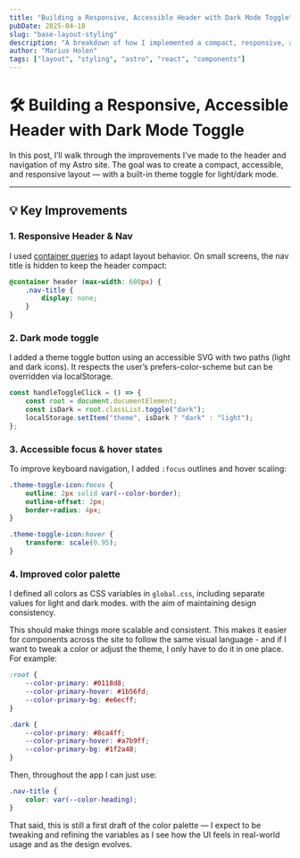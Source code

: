 ```yaml
---
title: "Building a Responsive, Accessible Header with Dark Mode Toggle"
pubDate: 2025-04-18
slug: "base-layout-styling"
description: "A breakdown of how I implemented a compact, responsive, and accessible header in Astro — complete with a dark mode toggle and semantic layout."
author: "Marius Holen"
tags: ["layout", "styling", "astro", "react", "components"]
---
```


# 🛠 Building a Responsive, Accessible Header with Dark Mode Toggle

In this post, I’ll walk through the improvements I’ve made to the header and navigation of my Astro site. The goal was to create a compact, accessible, and responsive layout — with a built-in theme toggle for light/dark mode.

---

## 💡 Key Improvements

### 1. Responsive Header & Nav

I used [container queries](https://developer.mozilla.org/en-US/docs/Web/CSS/CSS_containment/Container_queries) to adapt layout behavior. On small screens, the nav title is hidden to keep the header compact:

```css
@container header (max-width: 600px) {
	.nav-title {
		display: none;
	}
}
```

### 2. Dark mode toggle

I added a theme toggle button using an accessible SVG with two paths (light and dark icons). It respects the user’s prefers-color-scheme but can be overridden via localStorage.

```typescript
const handleToggleClick = () => {
	const root = document.documentElement;
	const isDark = root.classList.toggle("dark");
	localStorage.setItem("theme", isDark ? "dark" : "light");
};
```

### 3. Accessible focus & hover states

To improve keyboard navigation, I added `:focus` outlines and hover scaling:

```css
.theme-toggle-icon:focus {
	outline: 2px solid var(--color-border);
	outline-offset: 2px;
	border-radius: 4px;
}

.theme-toggle-icon:hover {
	transform: scale(0.95);
}
```

### 4. Improved color palette

I defined all colors as CSS variables in `global.css`, including separate values for light and dark modes. with the aim of maintaining design consistency.

This should make things more scalable and consistent. This makes it easier for components across the site to follow the same visual language - and if I want to tweak a color or adjust the theme, I only have to do it in one place. For example:

```css
:root {
	--color-primary: #0118d8;
	--color-primary-hover: #1b56fd;
	--color-primary-bg: #e6ecff;
}

.dark {
	--color-primary: #8ca4ff;
	--color-primary-hover: #a7b9ff;
	--color-primary-bg: #1f2a48;
}
```

Then, throughout the app I can just use:

```css
.nav-title {
	color: var(--color-heading);
}
```

That said, this is still a first draft of the color palette — I expect to be tweaking and refining the variables as I see how the UI feels in real-world usage and as the design evolves.
